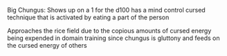 Big Chungus: Shows up on a 1 for the d100 has a mind control cursed technique that is activated by eating a part of the person  

Approaches the rice field due to the copious amounts of cursed energy being expended in domain training since chungus is gluttony and feeds on the cursed energy of others 